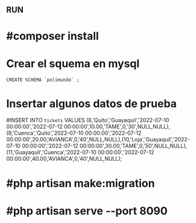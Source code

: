 ## RUN


# #composer install

# Crear el squema en mysql

    CREATE SCHEMA `polimundo` ;
# Insertar algunos datos de prueba
#INSERT INTO `tickets` VALUES (8,'Quito','Guayaquil','2022-07-10 00:00:00','2022-07-12 00:00:00',10.00,'TAME',0,'30',NULL,NULL),(9,'Cuenca','Quito','2022-07-10 00:00:00','2022-07-12 00:00:00',20.00,'AVIANCA',0,'40',NULL,NULL),(10,'Loja','Guayaquil','2022-07-10 00:00:00','2022-07-12 00:00:00',30.00,'TAME',0,'50',NULL,NULL),(11,'Guayaquil','Cuenca','2022-07-10 00:00:00','2022-07-12 00:00:00',40.00,'AVIANCA',0,'40',NULL,NULL);


# #php artisan make:migration

# #php artisan serve --port 8090
